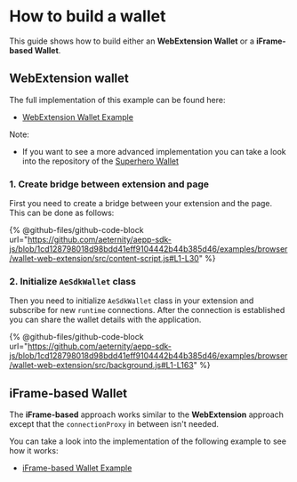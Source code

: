 # How to build a wallet

This guide shows how to build either an **WebExtension Wallet** or a **iFrame-based Wallet**.

## WebExtension wallet

The full implementation of this example can be found here:

- [WebExtension Wallet Example](https://github.com/aeternity/aepp-sdk-js/blob/1cd128798018d98bdd41eff9104442b44b385d46/examples/browser/wallet-web-extension)

Note:

- If you want to see a more advanced implementation you can take a look into the repository of the [Superhero Wallet](https://github.com/aeternity/superhero-wallet)

### 1. Create bridge between extension and page

First you need to create a bridge between your extension and the page. This can be done as follows:

{% @github-files/github-code-block url="https://github.com/aeternity/aepp-sdk-js/blob/1cd128798018d98bdd41eff9104442b44b385d46/examples/browser/wallet-web-extension/src/content-script.js#L1-L30" %}

### 2. Initialize `AeSdkWallet` class

Then you need to initialize `AeSdkWallet` class in your extension and subscribe for new `runtime` connections.
After the connection is established you can share the wallet details with the application.

{% @github-files/github-code-block url="https://github.com/aeternity/aepp-sdk-js/blob/1cd128798018d98bdd41eff9104442b44b385d46/examples/browser/wallet-web-extension/src/background.js#L1-L163" %}

## iFrame-based Wallet

The **iFrame-based** approach works similar to the **WebExtension** approach except that the `connectionProxy` in between isn't needed.

You can take a look into the implementation of the following example to see how it works:

- [iFrame-based Wallet Example](https://github.com/aeternity/aepp-sdk-js/blob/1cd128798018d98bdd41eff9104442b44b385d46/examples/browser/wallet-iframe)
